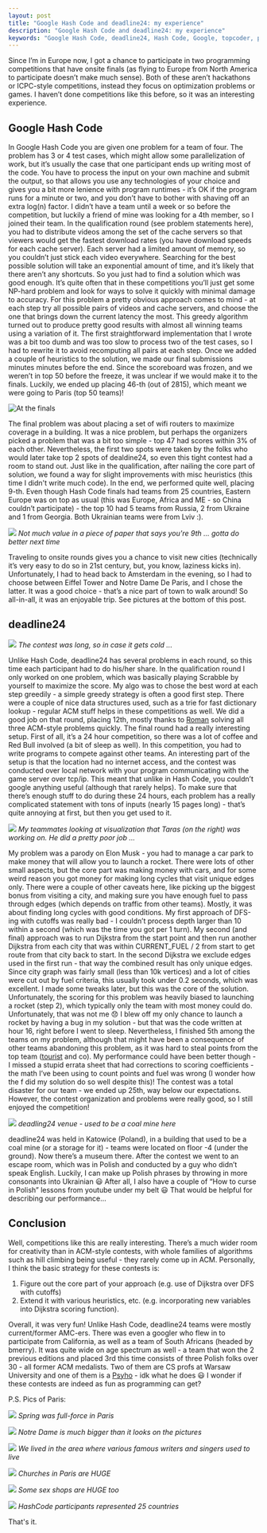 ```yaml
---
layout: post
title: "Google Hash Code and deadline24: my experience"
description: "Google Hash Code and deadline24: my experience"
keywords: "Google Hash Code, deadline24, Hash Code, Google, topcoder, programming"
---
```


Since I’m in Europe now, I got a chance to participate in two programming competitions that have onsite finals (as flying to Europe from North America to participate doesn’t make much sense). Both of these aren’t hackathons or ICPC-style competitions, instead they focus on optimization problems or games. I haven’t done competitions like this before, so it was an interesting experience.

## Google Hash Code

In Google Hash Code you are given one problem for a team of four. The problem has 3 or 4 test cases, which might allow some parallelization of work, but it’s usually the case that one participant ends up writing most of the code. You have to process the input on your own machine and submit the output, so that allows you use any technologies of your choice and gives you a bit more lenience with program runtimes - it’s OK if the program runs for a minute or two, and you don’t have to bother with shaving off an extra log(n) factor.
I didn’t have a team until a week or so before the competition, but luckily a friend of mine was looking for a 4th member, so I joined their team. In the qualification round (see problem statements here), you had to distribute videos among the set of the cache servers so that viewers would get the fastest download rates (you have download speeds for each cache server). Each server had a limited amount of memory, so you couldn’t just stick each video everywhere. Searching for the best possible solution will take an exponential amount of time, and it’s likely that there aren’t any shortcuts. So you just had to find a solution which was good enough. It’s quite often that in these competitions you’ll just get some NP-hard problem and look for ways to solve it quickly with minimal damage to accuracy. For this problem a pretty obvious approach comes to mind - at each step try all possible pairs of videos and cache servers, and choose the one that brings down the current latency the most. This greedy algorithm turned out to produce pretty good results with almost all winning teams using a variation of it. The first straightforward implementation that I wrote was a bit too dumb and was too slow to process two of the test cases, so I had to rewrite it to avoid recomputing all pairs at each step. Once we added a couple of heuristics to the solution, we made our final submissions minutes minutes before the end. Since the scoreboard was frozen, and we weren’t in top 50 before the freeze, it was unclear if we would make it to the finals. Luckily, we ended up placing 46-th (out of 2815), which meant we were going to Paris (top 50 teams)!

![At the finals](https://d2mxuefqeaa7sj.cloudfront.net/s_4F2F7ECA1485D646AE2033F2C179B6490D90308A8FC1D102FC37333AC2DE00EF_1493244624938_coding.JPG)


The final problem was about placing a set of wifi routers to maximize coverage in a building. It was a nice problem, but perhaps the organizers picked a problem that was a bit too simple - top 47 had scores within 3% of each other. Nevertheless, the first two spots were taken by the folks who would later take top 2 spots of dealdine24, so even this tight contest had a room to stand out. Just like in the qualification, after nailing the core part of solution, we found a way for slight improvements with misc heuristics (this time I didn't write much code). In the end, we performed quite well, placing 9-th. Even though Hash Code finals had teams from 25 countries, Eastern Europe was on top as usual (this was Europe, Africa and ME - so China couldn’t participate) - the top 10 had 5 teams from Russia, 2 from Ukraine and 1 from Georgia. Both Ukrainian teams were from Lviv :). 

![](https://d2mxuefqeaa7sj.cloudfront.net/s_4F2F7ECA1485D646AE2033F2C179B6490D90308A8FC1D102FC37333AC2DE00EF_1493244394967_Screen+Shot+2017-04-02+at+11.42.53+PM.png)
*Not much value in a piece of paper that says you're 9th ... gotta do better next time*

Traveling to onsite rounds gives you a chance to visit new cities (technically it’s very easy to do so in 21st century, but, you know, laziness kicks in). Unfortunately, I had to head back to Amsterdam in the evening, so I had to choose between Eiffel Tower and Notre Dame De Paris, and I chose the latter. It was a good choice - that’s a nice part of town to walk around! So all-in-all, it was an enjoyable trip. See pictures at the bottom of this post.

## deadline24

![](https://d2mxuefqeaa7sj.cloudfront.net/s_4F2F7ECA1485D646AE2033F2C179B6490D90308A8FC1D102FC37333AC2DE00EF_1493248827789_IMG_0728.JPG)
*The contest was long, so in case it gets cold ...*

Unlike Hash Code, deadline24 has several problems in each round, so this time each participant had to do his/her share. In the qualification round I only worked on one problem, which was basically playing Scrabble by yourself to maximize the score. My algo was to chose the best word at each step greedily - a simple greedy strategy is often a good first step. There were a couple of nice data structures used, such as a trie for fast dictionary lookup - regular ACM stuff helps in these competitions as well. We did a good job on that round, placing 12th, mostly thanks to [Roman](https://www.topcoder.com/members/Deretin/details/?track=DATA_SCIENCE&subTrack=SRM) solving all three ACM-style problems quickly.
The final round had a really interesting setup. First of all, it’s a 24 hour competition, so there was a lot of coffee and Red Bull involved (a bit of sleep as well). In this competition, you had to write programs to compete against other teams. An interesting part of the setup is that the location had no internet access, and the contest was conducted over local network with your program communicating with the game server over tcp/ip. This meant that unlike in Hash Code, you couldn’t google anything useful (although that rarely helps). To make sure that there’s enough stuff to do during these 24 hours, each problem has a really complicated statement with tons of inputs (nearly 15 pages long) - that’s quite annoying at first, but then you get used to it.

![](https://d2mxuefqeaa7sj.cloudfront.net/s_4F2F7ECA1485D646AE2033F2C179B6490D90308A8FC1D102FC37333AC2DE00EF_1493247264393_teammates.JPG)
*My teammates looking at visualization that Taras (on the right) was working on. He did a pretty poor job ...*

My problem was a parody on Elon Musk - you had to manage a car park to make money that will allow you to launch a rocket. There were lots of other small aspects, but the core part was making money with cars, and for some weird reason you got money for making long cycles that visit unique edges only. There were a couple of other caveats here, like picking up the biggest bonus from visiting a city, and making sure you have enough fuel to pass through edges (which depends on traffic from other teams). Mostly, it was about finding long cycles with good conditions. My first approach of DFS-ing with cutoffs was really bad - I couldn’t process depth larger than 10 within a second (which was the time you got per 1 turn). My second (and final) approach was to run Dijkstra from the start point and then run another Dijkstra from each city that was within CURRENT_FUEL / 2 from start to get route from that city back to start. In the second Dijkstra we exclude edges used in the first run - that way the combined result has only unique edges. Since city graph was fairly small (less than 10k vertices) and a lot of cities were cut out by fuel criteria, this usually took under 0.2 seconds, which was excellent. I made some tweaks later, but this was the core of the solution. Unfortunately, the scoring for this problem was heavily biased to launching a rocket (step 2), which typically only the team with most money could do.
Unfortunately, that was not me 😞 I blew off my only chance to launch a rocket by having a bug in my solution - but that was the code written at hour 16, right before I went to sleep. Nevertheless, I finished 5th among the teams on my problem, although that might have been a consequence of other teams abandoning this problem, as it was hard to steal points from the top team ([tourist](https://www.topcoder.com/members/tourist/details/?track=DATA_SCIENCE&subTrack=SRM) and co). My performance could have been better though - I missed a stupid errata sheet that had corrections to scoring coefficients - the math I’ve been using to count points and fuel was wrong (I wonder how the f did my solution do so well despite this)! The contest was a total disaster for our team - we ended up 25th, way below our expectations. However, the contest organization and problems were really good, so I still enjoyed the competition!

![](https://d2mxuefqeaa7sj.cloudfront.net/s_4F2F7ECA1485D646AE2033F2C179B6490D90308A8FC1D102FC37333AC2DE00EF_1493248993748_location.JPG)
*deadling24 venue - used to be a coal mine here*

deadline24 was held in Katowice (Poland), in a building that used to be a coal mine (or a storage for it) - teams were located on floor -4 (under the ground). Now there’s a museum there. After the contest we went to an escape room, which was in Polish and conducted by a guy who didn’t speak English. Luckily, I can make up Polish phrases by throwing in more consonants into Ukrainian 😃 After all, I also have a couple of “How to curse in Polish” lessons from youtube under my belt 😃 That would be helpful for describing our performance…

## Conclusion

Well, competitions like this are really interesting. There’s a much wider room for creativity than in ACM-style contests, with whole families of algorithms such as hill climbing being useful - they rarely come up in ACM.
Personally, I think the basic strategy for these contests is:

1. Figure out the core part of your approach (e.g. use of Dijkstra over DFS with cutoffs)
2. Extend it with various heuristics, etc. (e.g. incorporating new variables into Dijkstra scoring function).

Overall, it was very fun! Unlike Hash Code, deadline24 teams were mostly current/former AMC-ers. There was even a googler who flew in to participate from California, as well as a team of South Africans (headed by bmerry). It was quite wide on age spectrum as well - a team that won the 2 previous editions and placed 3rd this time consists of three Polish folks over 30 - all former ACM medalists. Two of them are CS profs at Warsaw University and one of them is a [Psyho](https://www.topcoder.com/members/Psyho/) - idk what he does 😃 I wonder if these contests are indeed as fun as programming can get?

P.S. Pics of Paris:

![](https://d2mxuefqeaa7sj.cloudfront.net/s_4F2F7ECA1485D646AE2033F2C179B6490D90308A8FC1D102FC37333AC2DE00EF_1493244793540_paris1.JPG)
*Spring was full-force in Paris*

![](https://d2mxuefqeaa7sj.cloudfront.net/s_4F2F7ECA1485D646AE2033F2C179B6490D90308A8FC1D102FC37333AC2DE00EF_1493244793513_paris2.JPG)
*Notre Dame is much bigger than it looks on the pictures*

![](https://d2mxuefqeaa7sj.cloudfront.net/s_4F2F7ECA1485D646AE2033F2C179B6490D90308A8FC1D102FC37333AC2DE00EF_1493249253831_moulin3.JPG)
*We lived in the area where various famous writers and singers used to live*

![](https://d2mxuefqeaa7sj.cloudfront.net/s_4F2F7ECA1485D646AE2033F2C179B6490D90308A8FC1D102FC37333AC2DE00EF_1493249253844_moulin5.JPG)
*Churches in Paris are HUGE*

![](https://d2mxuefqeaa7sj.cloudfront.net/s_4F2F7ECA1485D646AE2033F2C179B6490D90308A8FC1D102FC37333AC2DE00EF_1493249253768_moulin.JPG)
*Some sex shops are HUGE too*

![](https://d2mxuefqeaa7sj.cloudfront.net/s_4F2F7ECA1485D646AE2033F2C179B6490D90308A8FC1D102FC37333AC2DE00EF_1493249253790_moulin2.JPG)
*HashCode participants represented 25 countries*

That's it.
